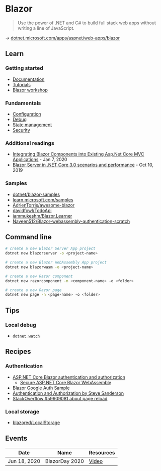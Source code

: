 # Blazor

> Use the power of .NET and C# to build full stack web apps without writing a line of JavaScript.

→ [dotnet.microsoft.com/apps/aspnet/web-apps/blazor](https://dotnet.microsoft.com/apps/aspnet/web-apps/blazor)

## Learn

### Getting started

* [Documentation](https://learn.microsoft.com/en-us/aspnet/core/blazor/)
* [Tutorials](https://learn.microsoft.com/en-us/aspnet/core/blazor/tutorials)
* [Blazor workshop](https://github.com/dotnet-presentations/blazor-workshop)

### Fundamentals

* [Configuration](https://docs.microsoft.com/en-us/aspnet/core/blazor/fundamentals/configuration)
* [Debug](https://docs.microsoft.com/en-us/aspnet/core/blazor/debug)
* [State management](https://docs.microsoft.com/en-us/aspnet/core/blazor/state-management)
* [Security](https://docs.microsoft.com/en-us/aspnet/core/blazor/security/)

### Additional readings

* [Integrating Blazor Components into Existing Asp.Net Core MVC Applications](https://medium.com/@waelkdouh/integrating-blazor-components-into-existing-asp-net-core-mvc-applications-b1a2aec4ac1f) - Jan 7, 2020
* [Blazor Server in .NET Core 3.0 scenarios and performance](https://devblogs.microsoft.com/aspnet/blazor-server-in-net-core-3-0-scenarios-and-performance/) - Oct 10, 2019

### Samples

* [dotnet/blazor-samples](https://github.com/dotnet/blazor-samples)
* [learn.microsoft.com/samples](https://learn.microsoft.com/en-us/samples/browse/?expanded=dotnet&products=blazor)
* [AdrienTorris/awesome-blazor](https://github.com/AdrienTorris/awesome-blazor#sample-projects)
* [davidfowl/TodoApi](https://github.com/davidfowl/TodoApi)
* [iammukeshm/Blazor.Learner](https://github.com/iammukeshm/Blazor.Learner)
* [Naveen512/Blazor-webassembly-authentication-scratch](https://github.com/Naveen512/Blazor-webassembly-authentication-scratch)

## Command line

```bash
# create a new Blazor Server App project
dotnet new blazorserver -o <project-name>

# create a new Blazor WebAssembly App project
dotnet new blazorwasm -o <project-name>

# create a new Razor component
dotnet new razorcomponent -n <component-name> -o <folder>

# create a new Razor page
dotnet new page -n <page-name> -o <folder>
```

## Tips

### Local debug

* [`dotnet watch`](https://github.com/dotnet/AspNetCore.Docs/blob/master/aspnetcore/tutorials/dotnet-watch.md)

## Recipes

### Authentication

* [ASP.NET Core Blazor authentication and authorization](https://docs.microsoft.com/en-us/aspnet/core/blazor/security/)
  * [Secure ASP.NET Core Blazor WebAssembly](https://docs.microsoft.com/en-us/aspnet/core/blazor/security/webassembly/)
* [Blazor Google Auth Sample](https://github.com/javiercn/BlazorGoogleAuthSample)
* [Authentication and Authorization by Steve Sanderson](https://gist.github.com/SteveSandersonMS/175a08dcdccb384a52ba760122cd2eda)
* [StackOverflow #59909081 about page reload](https://stackoverflow.com/questions/59909081/blazor-client-web-assembly-authenticationstate-updates-only-after-page-reloadi)

### Local storage

* [blazored/LocalStorage](https://github.com/blazored/LocalStorage)

## Events

Date         | Name           | Resources
-------------|----------------|----------------------------------------------------------------------
Jun 18, 2020 | BlazorDay 2020 | [Video](https://www.youtube.com/watch?v=XoizucRjxgU&feature=youtu.be)
